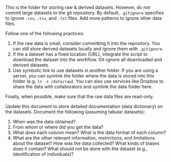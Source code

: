 This is the folder for storing raw & derived datasets. However, do not commit
large datasets to the git repository. By default, `.gitignore` specifies to
ignore `.csv`, `.tsv`, and `.txt` files. Add more patterns to ignore other data
files. 

Follow one of the following practices:

1. If the raw data is small, consider committing it into the repository. You
   can still store derived datasets locally and ignore them with `.gitignore`. 
2. If the a dataset has a fixed location (URL), integrate the script to
   download the dataset into the workflow. Git-ignore all downloaded and
   derived datasets. 
3. Use symbolic link to use datasets in another folder. If you are using a
   server, you can symlink the folder where the data is stored into this folder
   (e.g. `ln -s /data/raw`). You can also use services like Dropbox to share
   the data with collaborators and symlink the data folder here.

Finally, when possible, make sure that the raw data files are read-only. 


Update this document to store detailed documentation (data dictionary) on the
datasets. Document the following (assuming tabular datasets):

1. When was the data obtained?
2. From whom or where did you get the data?
3. What does each column mean? What is the data format of each column? 
4. What are the other relevant information, restrictions, and limitations about
   the dataset? How was the data collected? What kinds of biases does it
   contain? What should not be done with the dataset (e.g., identification of
   individuals)?
